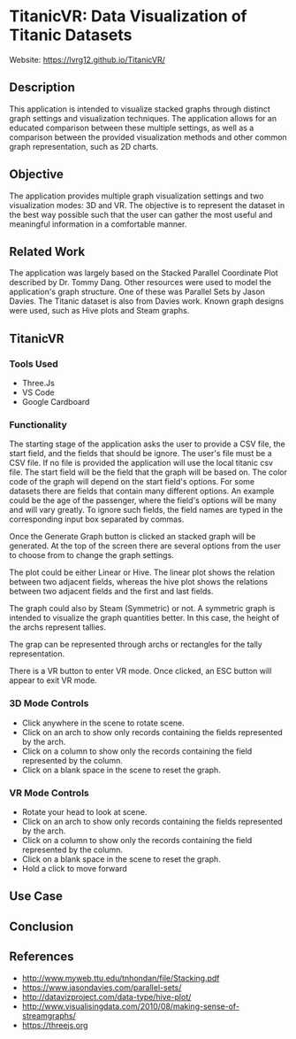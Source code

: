 # TitanicVR: Data Visualization of Titanic Datasets
Website: https://lvrg12.github.io/TitanicVR/

## Description

This application is intended to visualize stacked graphs through distinct graph settings and visualization techniques. The application allows for an educated comparison between these multiple settings, as well as a comparison between the provided visualization methods and other common graph representation, such as 2D charts.

## Objective

The application provides multiple graph visualization settings and two visualization modes: 3D and VR. The objective is to represent the dataset in the best way possible such that the user can gather the most useful and meaningful information in a comfortable manner.

## Related Work

The application was largely based on the Stacked Parallel Coordinate Plot described by Dr. Tommy Dang. Other resources were used to model the application's graph structure. One of these was Parallel Sets by Jason Davies. The Titanic dataset is also from Davies work. Known graph designs were used, such as Hive plots and Steam graphs.

## TitanicVR

### Tools Used
- Three.Js
- VS Code
- Google Cardboard

### Functionality

The starting stage of the application asks the user to provide a CSV file, the start field, and the fields that should be ignore. The user's file must be a CSV file. If no file is provided the application will use the local titanic csv file. The start field will be the field that the graph will be based on. The color code of the graph will depend on the start field's options. For some datasets there are fields that contain many different options. An example could be the age of the passenger, where the field's options will be many and will vary greatly. To ignore such fields, the field names are typed in the corresponding input box separated by commas.

Once the Generate Graph button is clicked an stacked graph will be generated. At the top of the screen there are several options from the user to choose from to change the graph settings.

The plot could be either Linear or Hive. The linear plot shows the relation between two adjacent fields, whereas the hive plot shows the relations between two adjacent fields and the first and last fields.

The graph could also by Steam (Symmetric) or not. A symmetric graph is intended to visualize the graph quantities better. In this case, the height of the archs represent tallies.

The grap can be represented through archs or rectangles for the tally representation.

There is a VR button to enter VR mode. Once clicked, an ESC button will appear to exit VR mode.

### 3D Mode Controls
- Click anywhere in the scene to rotate scene.
- Click on an arch to show only records containing the fields represented by the arch.
- Click on a column to show only the records containing the field represented by the column.
- Click on a blank space in the scene to reset the graph.

### VR Mode Controls
- Rotate your head to look at scene.
- Click on an arch to show only records containing the fields represented by the arch.
- Click on a column to show only the records containing the field represented by the column.
- Click on a blank space in the scene to reset the graph.
- Hold a click to move forward

## Use Case

## Conclusion

## References
- http://www.myweb.ttu.edu/tnhondan/file/Stacking.pdf
- https://www.jasondavies.com/parallel-sets/
- http://datavizproject.com/data-type/hive-plot/
- http://www.visualisingdata.com/2010/08/making-sense-of-streamgraphs/
- https://threejs.org